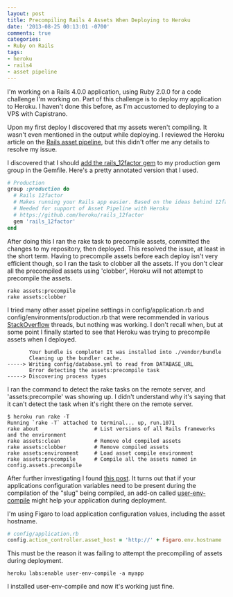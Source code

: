 ```yaml
---
layout: post
title: Precompiling Rails 4 Assets When Deploying to Heroku
date: '2013-08-25 00:13:01 -0700'
comments: true
categories:
- Ruby on Rails
tags:
- heroku
- rails4
- asset pipeline
---
```


I'm working on a Rails 4.0.0 application, using Ruby 2.0.0 for a code challenge
I'm working on. Part of this challenge is to deploy my application to Heroku. I
haven't done this before, as I'm accustomed to deploying to a VPS with
Capistrano.
<!--more-->

Upon my first deploy I discovered that my assets weren't compiling. It wasn't
even mentioned in the output while deploying. I reviewed the Heroku article on
the [Rails asset pipeline], but this didn't offer me any details to resolve my
issue.

I discovered that I should [add the rails_12factor gem] to my production gem
group in the Gemfile. Here's a pretty annotated version that I used.

``` ruby
# Production
group :production do
  # Rails 12factor
  # Makes running your Rails app easier. Based on the ideas behind 12factor.net
  # Needed for support of Asset Pipeline with Heroku
  # https://github.com/heroku/rails_12factor
  gem 'rails_12factor'
end
```

After doing this I ran the rake task to precompile assets, committed the changes
to my repository, then deployed. This resolved the issue, at least in the short
term. Having to precompile assets before each deploy isn't very efficient though,
so I ran the task to clobber all the assets. If you don't clear all the
precompiled assets using 'clobber', Heroku will not attempt to precompile the
assets.

``` shell
rake assets:precompile
rake assets:clobber
```

I tried many other asset pipeline settings in config/application.rb and
config/environments/production.rb that were recommended in various
[StackOverflow] threads, but nothing was working. I don't recall when, but at
some point I finally started to see that Heroku was trying to precompile assets
when I deployed.

```shell
       Your bundle is complete! It was installed into ./vendor/bundle
       Cleaning up the bundler cache.
-----> Writing config/database.yml to read from DATABASE_URL
       Error detecting the assets:precompile task
-----> Discovering process types
```

I ran the command to detect the rake tasks on the remote server, and
'assets:precompile' was showing up. I didn't understand why it's saying that it
can't detect the task when it's right there on the remote server.

``` shell
$ heroku run rake -T
Running `rake -T` attached to terminal... up, run.1071
rake about                  # List versions of all Rails frameworks and the environment
rake assets:clean           # Remove old compiled assets
rake assets:clobber         # Remove compiled assets
rake assets:environment     # Load asset compile environment
rake assets:precompile      # Compile all the assets named in config.assets.precompile
```

After further investigating I found [this post]. It turns out that if your
applications configuration variables need to be present during the compilation
of the "slug" being compiled, an add-on called [user-env-compile] might help
your application during deployment.

I'm using Figaro to load application configuration values, including the asset
hostname.

```ruby
# config/application.rb
config.action_controller.asset_host = 'http://' + Figaro.env.hostname
```

This must be the reason it was failing to attempt the precompiling of assets
during deployment.

``` shell
heroku labs:enable user-env-compile -a myapp
```

I installed user-env-compile and now it's working just fine.

[user-env-compile]: https://devcenter.heroku.com/articles/labs-user-env-compile
[this post]: https://github.com/smockle/smockle/issues/4
[StackOverflow]: http://stackoverflow.com/questions/15354539/heroku-does-not-compile-files-under-assets-piplines-in-rails-4
[add the rails_12factor gem]: https://devcenter.heroku.com/articles/rails4#logging-and-assets
[Rails asset pipeline]: https://devcenter.heroku.com/articles/rails-asset-pipeline
